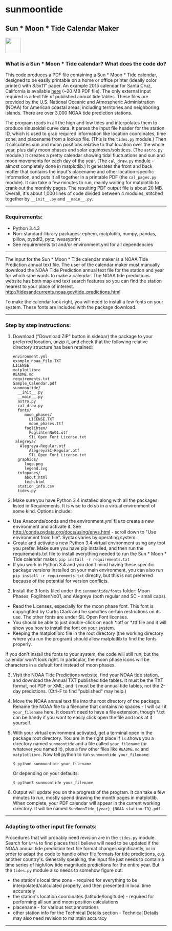 # sunmoontide
## Sun * Moon * Tide Calendar Maker

<a href="http://cruzviz.com/"><img src="https://github.com/cruzviz/sunmoontide/blob/master/sunmoontide/graphics/logo.png" align="center" height="48"></a>

### What is a Sun * Moon * Tide calendar? What does the code do?

This code produces a PDF file containing a Sun * Moon * Tide calendar, designed to be easily printable on a home or office printer (ideally color printer) with 8.5x11" paper. An example 2015 calendar for Santa Cruz, California is available [here](https://github.com/cruzviz/sunmoontide/blob/master/SunMoonTide_2015_9413745.pdf) (~20 MB PDF file). The only external input required is a text file of published annual tide tables. These files are provided by the U.S. National Oceanic and Atmospheric Administration (NOAA) for American coastal areas, including territories and neighboring islands. There are over 3,000 NOAA tide prediction stations.

The program reads in all the high and low tides and interpolates them to produce sinusoidal curve data. It parses the input file header for the station ID, which is used to grab required information like location coordinates, time zone, and placename from a lookup file. (This is the `tides.py` module.) Then it calculates sun and moon positions relative to that location over the whole year, plus daily moon phases and solar equinoxes/solstices. (The `astro.py` module.) It creates a pretty calendar showing tidal fluctuations and sun and moon movements for each day of the year. (The `cal_draw.py` module - almost completely done in matplotlib.) It generates the front and back matter that contains the input's placename and other location-specific information, and puts it all together in a printable PDF (the `cal_pages.py` module). It can take a few minutes to run, mainly waiting for matplotlib to crank out the monthly pages. The resulting PDF output file is about 20 MB. Overall, it's about 1,000 lines of code divided between 4 modules, stitched together by `__init__.py` and `__main__.py`.

----------------------

### Requirements:
- Python 3.4.3
- Non-standard-library packages: ephem, matplotlib, numpy, pandas, pillow, pypdf2, pytz, weasyprint
- See requirements.txt and/or environment.yml for all dependencies
 
----------------------

The input for the Sun * Moon * Tide calendar maker is a NOAA Tide Prediction annual text file. The user of the calendar maker must manually download the NOAA Tide Prediction annual text file for the station and year for which s/he wants to make a calendar. The NOAA tide predictions website has both map and text search features so you can find the station nearest to your place of interest.
http://tidesandcurrents.noaa.gov/tide_predictions.html

To make the calendar look right, you will need to install a few fonts on your system. These fonts are included with the package download.

-------------

### Step by step instructions:

1. Download ("Download ZIP" button in sidebar) the package to your preferred location, unzip it, and check that the following relative directory structure has been retained:
   ```
   environment.yml
   example_noaa_file.TXT   
   LICENSE
   matplotlibrc
   README.md
   requirements.txt
   Sample_Calendar.pdf
   sunmoontide/
     __init__.py
     __main__.py
     astro.py
     cal_draw.py
     fonts/
        moon_phases/
          LICENSE.TXT
          moon_phases.ttf
        foglihten/
          FoglihtenNo01.otf
          SIL Open Font License.txt
	alegreya/
	  Alegreya-Regular.otf
          AlegreyaSC-Regular.otf
          SIL Open Font License.txt
     graphics/
        logo.png
        legend.svg
     infopages/
        about.html
        tech.html
     station_info.csv
     tides.py
   ```

1. Make sure you have Python 3.4 installed along with all the packages listed in Requirements. It is wise to do so in a virtual environment of some kind. Options include:
  * Use Anaconda/conda and the environment.yml file to create a new environment and activate it. See http://conda.pydata.org/docs/using/envs.html - scroll down to "Use environment from file". Syntax varies by operating system.
  * Create and activate a new Python 3.4 virtual environment using any tool you prefer. Make sure you have pip installed, and then run the requirements.txt file to install everything needed to run the Sun * Moon * Tide calendar maker. `pip install -r requirements.txt`
  * If you work in Python 3.4 and you don't mind having these specific package versions installed on your main environment, you can also run `pip install -r requirements.txt` directly, but this is not preferred because of the potential for version conflicts.

2. Install the 3 fonts filed under the `sunmoontide/fonts` folder: Moon Phases, FoglihtenNo01, and Alegreya (both regular and SC - small caps).
  * Read the Licenses, especially for the moon phase font. This font is copyrighted by Curtis Clark and he specifies certain restrictions on its use. The other fonts are under SIL Open Font licenses.
  * You should be able to just double-click on each \*.otf or \*.ttf file and it will show you how to install the font on your system.
  * Keeping the matplotlibrc file in the root directory (the working directory where you run the program) should allow matplotlib to find the fonts properly.

   If you don't install the fonts to your system, the code will still run, but the calendar won't look right. In particular, the moon phase icons will be characters in a default font instead of moon phases.

3. Visit the NOAA Tide Predictions website, find your NOAA tide station, and download the Annual TXT published tide tables. It must be the TXT format, not PDF or XML; and it must be the annual tide tables, not the 2-day predictions. (Ctrl-F to find "published" may help.)

2. Move the NOAA annual text file into the root directory of the package. Rename the NOAA file to a filename that contains no spaces - I will call it `your_filename` here. It doesn’t need to have a file extension, though \*.txt can be handy if you want to easily click open the file and look at it yourself.

3. With your virtual environment activated, get a terminal open in the package root directory. You are in the right place if `ls` shows you a directory named `sunmoontide` and a file called `your_filename` (or whatever you named it), plus a few other files like `README.md` and `matplotlibrc`. Now tell python to run `sunmoontide your_filename`:

   `$ python sunmoontide your_filename`

   Or depending on your defaults:

   `$ python3 sunmoontide your_filename`

4. Output will update you on the progress of the program. It can take a few minutes to run, mostly spend drawing the month pages in matplotlib. When complete, your PDF calendar will appear in the current working directory. It will be named `SunMoonTide_{year}_{NOAA station ID}.pdf`.

--------
### Adapting to other input file formats:

Procedures that will probably need revision are in the `tides.py` module. Search for `&**&` to find places that I believe will need to be updated if the NOAA annual tide prediction text file format changes significantly, or in order to adapt the code to handle other file formats for tide predictions, e.g. another country's. Generally speaking, the input file just needs to contain a time series of high/low tide magnitude predictions for the entire year. But the `tides.py` module also needs to somehow figure out:
  * the station's local time zone - required for everything to be interpolated/calculated properly, and then presented in local time accurately
  * the station's location coordinates (latitude/longitude) - required for performing all sun and moon position calculations
  * placename - for various text annotations
  * other station info for the Technical Details section - Technical Details may also need revision to maintain accuracy

---------
